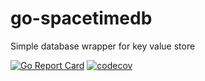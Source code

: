 # go-spacetimedb
Simple database wrapper for key value store

[![Go Report Card](https://goreportcard.com/badge/github.com/takanoriyanagitani/go-spacetimedb)](https://goreportcard.com/report/github.com/takanoriyanagitani/go-spacetimedb)
[![codecov](https://codecov.io/gh/takanoriyanagitani/go-spacetimedb/branch/main/graph/badge.svg?token=6GDBJR8SHK)](https://codecov.io/gh/takanoriyanagitani/go-spacetimedb)
